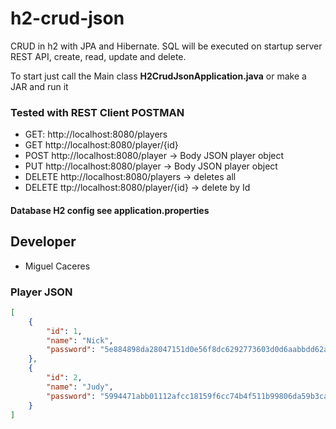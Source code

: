 # h2-crud-json

CRUD in h2 with JPA and Hibernate. SQL will be executed on startup server
REST API, create, read, update and delete.

To start just call the Main class **H2CrudJsonApplication.java**
or make a JAR and run it

### Tested with REST Client POSTMAN

* GET: http://localhost:8080/players
* GET http://localhost:8080/player/{id}
* POST http://localhost:8080/player  -> Body JSON player object
* PUT http://localhost:8080/player   -> Body JSON player object 
* DELETE http://localhost:8080/players   -> deletes all
* DELETE ttp://localhost:8080/player/{id} -> delete by Id

#### Database H2 config see application.properties

## Developer
* Miguel Caceres

### Player JSON
```json
[
    {
        "id": 1,
        "name": "Nick",
        "password": "5e884898da28047151d0e56f8dc6292773603d0d6aabbdd62a11ef721d1542d8"
    },
    {
        "id": 2,
        "name": "Judy",
        "password": "5994471abb01112afcc18159f6cc74b4f511b99806da59b3caf5a9c173cacfc5"
    }
]
```
